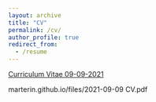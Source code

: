 ```yaml
---
layout: archive
title: "CV"
permalink: /cv/
author_profile: true
redirect_from:
  - /resume
---
```


<a href="/files/2021-09-09 CV.pdf" class="image fit">Curriculum Vitae 09-09-2021</a>


marterin.github.io/files/2021-09-09 CV.pdf